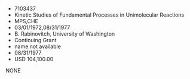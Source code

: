 * 7103437
* Kinetic Studies of Fundamental Processes in Unimolecular    Reactions
* MPS,CHE
* 03/01/1972,08/31/1977
* B. Rabinovitch, University of Washington
* Continuing Grant
*   name not available
* 08/31/1977
* USD 104,100.00

NONE